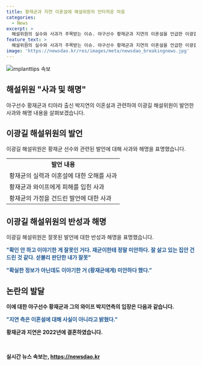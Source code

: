 ```yaml
---
title: 황재균과 지연 이혼설에 해설위원의 안타까운 마음
categories:
  - News
excerpt: >
  해설위원의 실수와 사과가 주목받는 이슈. 야구선수 황재균과 지연의 이혼설을 언급한 이광길 해설위원이 사과문을 통해 설명하며 실수를 인정했다. 티아라 출신인 지연과 야구선수인 황재균은 이혼설에 대해 부인하고, 이광길 해설위원은 자신의 발언을 사과하며 사실 확인의 중요성을 강조했다. 해당 발언이 중계된 유튜브 채널을 통해 논란이 확산됐고, 논란을 수습하기 위해 사과한 이광길 해설위원의 모습이 이목을 끈다.
feature_text: >
  해설위원의 실수와 사과가 주목받는 이슈. 야구선수 황재균과 지연의 이혼설을 언급한 이광길 해설위원이 사과문을 통해 설명하며 실수를 인정했다. 티아라 출신인 지연과 야구선수인 황재균은 이혼설에 대해 부인하고, 이광길 해설위원은 자신의 발언을 사과하며 사실 확인의 중요성을 강조했다. 해당 발언이 중계된 유튜브 채널을 통해 논란이 확산됐고, 논란을 수습하기 위해 사과한 이광길 해설위원의 모습이 이목을 끈다.
image: 'https://newsdao.kr/res/images/meta/newsdao_breakingnews.jpg'
---
```


<p><img src="https://newsdao.kr/res/images/meta/newsdao_breakingnews.jpg" alt="implanttips 속보" /></p>

<h2 data-ke-size="size26">해설위원 "사과 및 해명"</h2>

<p data-ke-size="size16">야구선수 황재균과 티아라 출신 박지연의 이혼설과 관련하여 이광길 해설위원이 발언한 사과와 해명 내용을 살펴보겠습니다.</p>

<h2 data-ke-size="size24">이광길 해설위원의 발언</h2>

<p data-ke-size="size16">이광길 해설위원은 황재균 선수와 관련된 발언에 대해 사과와 해명을 표명했습니다.</p>

<table>
  <tr>
    <td style="text-align: center; height: 17px;"><b>발언 내용</b></td>
  </tr>
  <tr>
    <td>황재균의 실력과 이혼설에 대한 오해를 사과</td>
  </tr>
  <tr>
    <td>황재균과 와이프에게 피해를 입힌 사과</td>
  </tr>
  <tr>
    <td>황재균의 가정을 건드린 발언에 대한 사과</td>
  </tr>
</table>

<h2 data-ke-size="size24">이광길 해설위원의 반성과 해명</h2>

<p data-ke-size="size16">이광길 해설위원은 잘못된 발언에 대한 반성과 해명을 표명했습니다.</p>

<p data-ke-size="size16"><b><span style="color: #1a5490;">"확인 안 하고 이야기한 게 잘못인 거다. 재균이한테 정말 미안하다. 잘 살고 있는 집안 건드린 것 같다. 섣불리 판단한 내가 잘못"</span></b></p>

<p data-ke-size="size16"><b><span style="color: #1a5490;">"확실한 정보가 아닌데도 이야기한 거 (황재균에게) 미안하다 했다."</span><b></p>

<h2 data-ke-size="size24">논란의 발달</h2>

<p data-ke-size="size16">이에 대한 야구선수 황재균과 그의 와이프 박지연측의 입장은 다음과 같습니다.</p>

<p data-ke-size="size16"><b><span style="color: #1a5490;">"지연 측은 이혼설에 대해 사실이 아니라고 밝혔다."</span></b></p>

<p data-ke-size="size16">황재균과 지연은 2022년에 결혼하였습니다.</p>

<p data-ke-size="size16">&nbsp;</p>
실시간 뉴스 속보는, <a href="https://newsdao.kr" rel="dofollow">https://newsdao.kr</a>


